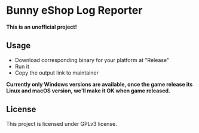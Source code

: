 # Bunny eShop Log Reporter

**This is an unofficial project!**

## Usage

* Download corresponding binary for your platform at "Release"
* Run it
* Copy the output link to maintainer

**Currently only Windows versions are available, once the game release its Linux and macOS version, we'll make it OK when game released.**

## License

This project is licensed under GPLv3 license.